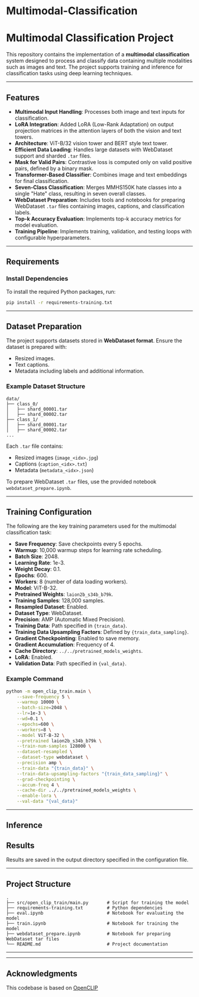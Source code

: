 # Multimodal-Classification
# Multimodal Classification Project

This repository contains the implementation of a **multimodal classification** system designed to process and classify data containing multiple modalities such as images and text. The project supports training and inference for classification tasks using deep learning techniques.

---

## Features
- **Multimodal Input Handling**: Processes both image and text inputs for classification.
- **LoRA Integration**: Added LoRA (Low-Rank Adaptation) on output projection matrices in the attention layers of both the vision and text towers.
- **Architecture**: ViT-B/32 vision tower and BERT style text tower.
- **Efficient Data Loading**: Handles large datasets with WebDataset support and sharded `.tar` files.
- **Mask for Valid Pairs**: Contrastive loss is computed only on valid positive pairs, defined by a binary mask.
- **Transformer-Based Classifier**: Combines image and text embeddings for final classification.
- **Seven-Class Classification**: Merges MMHS150K hate classes into a single "Hate" class, resulting in seven overall classes.
- **WebDataset Preparation**: Includes tools and notebooks for preparing WebDataset `.tar` files containing images, captions, and classification labels.
- **Top-k Accuracy Evaluation**: Implements top-k accuracy metrics for model evaluation.
- **Training Pipeline**: Implements training, validation, and testing loops with configurable hyperparameters.

---

## Requirements

### Install Dependencies
To install the required Python packages, run:
```bash
pip install -r requirements-training.txt
```

---

## Dataset Preparation

The project supports datasets stored in **WebDataset format**. Ensure the dataset is prepared with:
- Resized images.
- Text captions.
- Metadata including labels and additional information.

### Example Dataset Structure
```
data/
├── class_0/
│   ├── shard_00001.tar
│   ├── shard_00002.tar
├── class_1/
│   ├── shard_00001.tar
│   ├── shard_00002.tar
...
```
Each `.tar` file contains:
- Resized images (`image_<idx>.jpg`)
- Captions (`caption_<idx>.txt`)
- Metadata (`metadata_<idx>.json`)

To prepare WebDataset `.tar` files, use the provided notebook `webdataset_prepare.ipynb`.

---

## Training Configuration

The following are the key training parameters used for the multimodal classification task:

- **Save Frequency**: Save checkpoints every 5 epochs.
- **Warmup**: 10,000 warmup steps for learning rate scheduling.
- **Batch Size**: 2048.
- **Learning Rate**: 1e-3.
- **Weight Decay**: 0.1.
- **Epochs**: 600.
- **Workers**: 8 (number of data loading workers).
- **Model**: ViT-B-32.
- **Pretrained Weights**: `laion2b_s34b_b79k`.
- **Training Samples**: 128,000 samples.
- **Resampled Dataset**: Enabled.
- **Dataset Type**: WebDataset.
- **Precision**: AMP (Automatic Mixed Precision).
- **Training Data**: Path specified in `{train_data}`.
- **Training Data Upsampling Factors**: Defined by `{train_data_sampling}`.
- **Gradient Checkpointing**: Enabled to save memory.
- **Gradient Accumulation**: Frequency of 4.
- **Cache Directory**: `../../pretrained_models_weights`.
- **LoRA**: Enabled.
- **Validation Data**: Path specified in `{val_data}`.

### Example Command
```bash
python -m open_clip_train.main \
    --save-frequency 5 \
    --warmup 10000 \
    --batch-size=2048 \
    --lr=1e-3 \
    --wd=0.1 \
    --epochs=600 \
    --workers=8 \
    --model ViT-B-32 \
    --pretrained laion2b_s34b_b79k \
    --train-num-samples 128000 \
    --dataset-resampled \
    --dataset-type webdataset \
    --precision amp \
    --train-data "{train_data}" \
    --train-data-upsampling-factors "{train_data_sampling}" \
    --grad-checkpointing \
    --accum-freq 4 \
    --cache-dir ../../pretrained_models_weights \
    --enable-lora \
    --val-data "{val_data}"
```

---

## Inference





## Results



Results are saved in the output directory specified in the configuration file.

---

## Project Structure
```
.
├── src/open_clip_train/main.py       # Script for training the model
├── requirements-training.txt         # Python dependencies
├── eval.ipynb                        # Notebook for evaluating the model
├── train.ipynb                       # Notebook for training the model
├── webdataset_prepare.ipynb          # Notebook for preparing WebDataset tar files
└── README.md                         # Project documentation
```

---

---

## Acknowledgments
This codebase is based on [OpenCLIP](https://github.com/mlfoundations/open_clip/tree/main)
